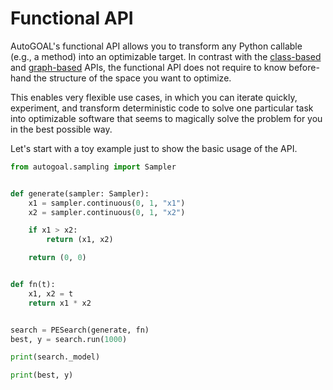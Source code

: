# Functional API

AutoGOAL's functional API allows you to transform any Python callable (e.g., a method)
into an optimizable target. In contrast with the [class-based](/guide/cfg/) and [graph-based](/guide/graph/) APIs,
the functional API does not require to know before-hand the structure of the space you want to optimize.

This enables very flexible use cases, in which you can iterate quickly, experiment, and transform deterministic code to solve
one particular task into optimizable software that seems to magically solve the problem for you in the best possible way.

Let's start with a toy example just to show the basic usage of the API.

```python
from autogoal.sampling import Sampler


def generate(sampler: Sampler):
    x1 = sampler.continuous(0, 1, "x1")
    x2 = sampler.continuous(0, 1, "x2")

    if x1 > x2:
        return (x1, x2)

    return (0, 0)


def fn(t):
    x1, x2 = t
    return x1 * x2


search = PESearch(generate, fn)
best, y = search.run(1000)

print(search._model)

print(best, y)
```

